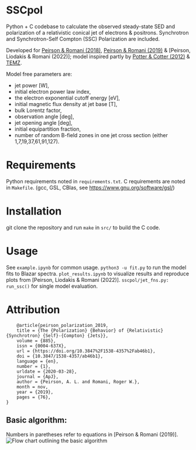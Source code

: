 # SSCpol
Python + C codebase to calculate the observed steady-state SED and polarization of a relativistic conical jet of electrons & positrons. Synchrotron and Synchrotron-Self Compton (SSC) Polarization are included.

Developed for [Peirson & Romani (2018)](https://iopscience.iop.org/article/10.3847/1538-4357/aad69d/meta), [Peirson & Romani (2019)](https://iopscience.iop.org/article/10.3847/1538-4357/ab46b1/meta) & [Peirson, Liodakis & Romani (2022)]; model inspired partly by  [Potter & Cotter (2012)](https://academic.oup.com/mnras/article/423/1/756/1747479) & [TEMZ](https://www.bu.edu/blazars/temz.html).

Model free parameters are: 
* jet power [W], 
* initial electron power law index, 
* the electron exponential cutoff energy [eV], 
* initial magnetic flux density at jet base [T], 
* bulk Lorentz factor, 
* observation angle [deg], 
* jet opening angle [deg], 
* initial equipartition fraction, 
* number of random B-field zones in one jet cross section (either 1,7,19,37,61,91,127). 

# Requirements
Python requirements noted in `requirements.txt`.
C requirements are noted in `Makefile`. (gcc, GSL, CBlas, see https://www.gnu.org/software/gsl/)

# Installation
git clone the repository and run `make` in `src/` to build the C code.

# Usage
See `example.ipynb` for common usage.
`python3 -u fit.py` to run the model fits to Blazar spectra.
`plot_results.ipynb` to visualize results and reproduce plots from [Peirson, Liodakis & Romani (2022)].
`sscpol/jet_fns.py: run_ssc()` for single model evaluation.

# Attribution
```
    @article{peirson_polarization_2019,
	title = {The {Polarization} {Behavior} of {Relativistic} {Synchrotron} {Self}-{Compton} {Jets}},
	volume = {885},
	issn = {0004-637X},
	url = {https://doi.org/10.3847%2F1538-4357%2Fab46b1},
	doi = {10.3847/1538-4357/ab46b1},
	language = {en},
	number = {1},
	urldate = {2020-03-28},
	journal = {ApJ},
	author = {Peirson, A. L. and Romani, Roger W.},
	month = nov,
	year = {2019},
	pages = {76},
}
```

Basic algorithm:
-----
Numbers in paretheses refer to equations in [Peirson & Romani (2019)].
![Flow chart outlining the basic algorithm](FlowChart.jpg?raw=true "Title")
